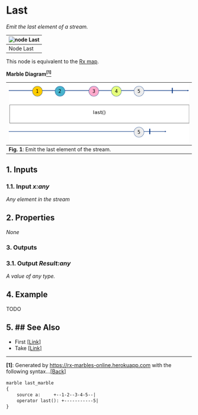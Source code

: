 # Last

_Emit the last element of a stream._


| ![node Last](img/last.png) |
|------------------------|
|Node Last|

This node is equivalent to the [Rx map](http://reactivex.io/documentation/operators/map.html).

**Marble Diagram[<sup name="f1">[1]</sup>](#1)**

| ![Marble of pluck](img/last_marble.png) | 
|------------------------------------------|
| **Fig. 1**: Emit the last element of the stream.|

## 1. Inputs

### 1.1. Input _x:any_

_Any element in the stream_

## 2. Properties

_None_
 
### 3. Outputs

### 3.1. Output _Result:any_

_A value of any type._

## 4. Example

TODO

## 5. ## See Also

- First [[Link]](./first.md)
- Take [[Link]](./take.md)
---

<b name="1">[1]</b>: Generated by https://rx-marbles-online.herokuapp.com with the following syntax...[[Back]](#f1)
```
marble last_marble
{
    source a:     +--1-2--3-4-5--|
    operator last(): +-----------5|
}
```
